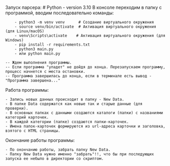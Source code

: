 Запуск парсера:
    # Python - version 3.10
    В консоле переходим в папку с программой, вводим последовательно команды:
    
        - python3 -m venv venv      # Создание виртуального окружения
        - source venv/bin/activate  # Активация виртуального окружения (для Linux/macOS)
        - venv\Scripts\activate    # Активация виртуального окружения (для Windows)
        - pip install -r requirements.txt
        - python3 main.py
        - или python main.py
    
    -- Ждем выполнения программы.
    -- Если программа "упадет" не дойдя до конца. Перезапускаем программу, процесс начнется с места остановки.
    -- Программа завершилась до конца, если в терминале есть вывод - "Программа завершена..."

Работа программы:

    - Запись новых данных происходит в папку - New Data.
    - В папке Data содержатся как новые так и старые данные (для проверки).
    - В основных папках с данными создаются каталоги (папки) с названиями категорий карточек.
    - В каждой категории (папке) создаются папки-карточек.
    - Имена папок-карточек формируются из url-адреса карточки и заголовка, взятого с HTML страницы.

Окончание работы программы:

    - По окончанию работы, забрать папку New Data.
    - Папку New Data нужно именно "забрать"!!, что бы при последующих запуска ее небыло в директории со скриптом.

